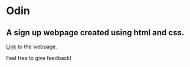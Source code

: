 # Odin

## A sign up webpage created using html and css.

[Link](https://prithvidhar.github.io/Odin/) to the webpage.

Feel free to give feedback!

